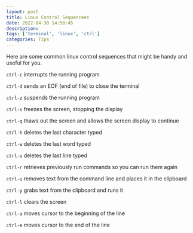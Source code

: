 ```yaml
---
layout: post
title: Linux Control Sequencees
date: 2022-04-30 14:58:45
description:
tags: ['terminal', 'linux', 'ctrl']
categories: Tips
---
```


Here are some common linux control sequences that might be handy and useful for you.

`ctrl-c`
    interrupts the running program
    
`ctrl-d`
    sends an EOF (end of file) to close the terminal
    
`ctrl-z`
    suspends the running program
    
`ctrl-s`
    freezes the screen, stopping the display
    
`ctrl-q`
    thaws out the screen and allows the screen display to continue
    
`ctrl-h`
    deletes the last character typed
    
`ctrl-w`
    deletes the last word typed
    
`ctrl-u`
    deletes the last line typed
    
`ctrl-r`
    retrieves previously run commands so you can run them again
    
`ctrl-u`
    removes text from the command line and places it in the clipboard
    
`ctrl-y`
    grabs text from the clipboard and runs it
    
`ctrl-l`
    clears the screen
    
`ctrl-a`
    moves cursor to the beginning of the line
    
`ctrl-e`
    moves cursor to the end of the line
    
